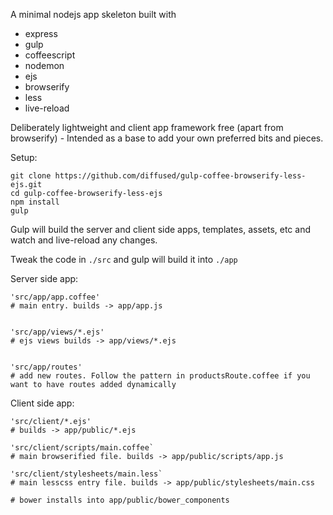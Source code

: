 A minimal nodejs app skeleton built with

* express
* gulp 
* coffeescript
* nodemon
* ejs
* browserify
* less
* live-reload

Deliberately lightweight and client app framework free (apart from browserify) - Intended as a base to add your own preferred bits and pieces.

Setup:
```
git clone https://github.com/diffused/gulp-coffee-browserify-less-ejs.git
cd gulp-coffee-browserify-less-ejs
npm install
gulp
```

Gulp will build the server and client side apps, templates, assets, etc and watch and live-reload any changes.

Tweak the code in `./src` and gulp will build it into `./app` 


Server side app:
```
'src/app/app.coffee'
# main entry. builds -> app/app.js 


'src/app/views/*.ejs'
# ejs views builds -> app/views/*.ejs


'src/app/routes'
# add new routes. Follow the pattern in productsRoute.coffee if you want to have routes added dynamically

```

Client side app:
```
'src/client/*.ejs'
# builds -> app/public/*.ejs

'src/client/scripts/main.coffee`
# main browserified file. builds -> app/public/scripts/app.js

'src/client/stylesheets/main.less`
# main lesscss entry file. builds -> app/public/stylesheets/main.css

# bower installs into app/public/bower_components

```



